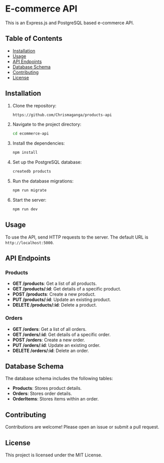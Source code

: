 # E-commerce API

This is an Express.js and PostgreSQL based e-commerce API.

## Table of Contents

- [Installation](#installation)
- [Usage](#usage)
- [API Endpoints](#api-endpoints)
- [Database Schema](#database-schema)
- [Contributing](#contributing)
- [License](#license)

## Installation

1. Clone the repository:
    ```sh
   https://github.com/Chrismaganga/products-api
    ```
2. Navigate to the project directory:
    ```sh
    cd ecommerce-api
    ```
3. Install the dependencies:
    ```sh
    npm install
    ```
4. Set up the PostgreSQL database:
    ```sh
    createdb products
    ```
5. Run the database migrations:
    ```sh
    npm run migrate
    ```
6. Start the server:
    ```sh
    npm run dev
    ```

## Usage

To use the API, send HTTP requests to the server. The default URL is `http://localhost:5000`.

## API Endpoints

### Products

- **GET /products**: Get a list of all products.
- **GET /products/:id**: Get details of a specific product.
- **POST /products**: Create a new product.
- **PUT /products/:id**: Update an existing product.
- **DELETE /products/:id**: Delete a product.

### Orders

- **GET /orders**: Get a list of all orders.
- **GET /orders/:id**: Get details of a specific order.
- **POST /orders**: Create a new order.
- **PUT /orders/:id**: Update an existing order.
- **DELETE /orders/:id**: Delete an order.

## Database Schema

The database schema includes the following tables:

- **Products**: Stores product details.
- **Orders**: Stores order details.
- **OrderItems**: Stores items within an order.

## Contributing

Contributions are welcome! Please open an issue or submit a pull request.

## License

This project is licensed under the MIT License.